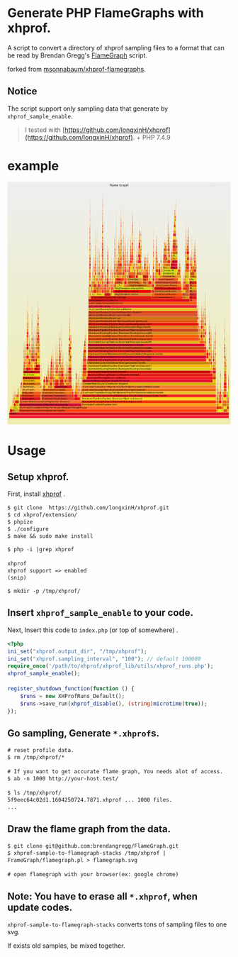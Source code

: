 # Generate PHP FlameGraphs with xhprof.  

A script to convert a directory of xhprof sampling files to a format that can be read by Brendan Gregg's [FlameGraph](https://github.com/brendangregg/FlameGraph) script.

forked from [msonnabaum/xhprof-flamegraphs](https://github.com/uzulla/xhprof-flamegraphs).

## Notice

The script support only sampling data that generate by `xhprof_sample_enable`.

> I tested with [https://github.com/longxinH/xhprof](https://github.com/longxinH/xhprof). + PHP 7.4.9

# example

![flamegraph-example.svg](flamegraph-example.svg)

# Usage

## Setup xhprof.

First, install [xhprof](https://github.com/longxinH/xhprof.git) .

```
$ git clone  https://github.com/longxinH/xhprof.git
$ cd xhprof/extension/
$ phpize
$ ./configure
$ make && sudo make install
```

```
$ php -i |grep xhprof

xhprof
xhprof support => enabled
(snip)
```

```
$ mkdir -p /tmp/xhprof/
```

## Insert `xhprof_sample_enable` to your code.

Next, Insert this code to `index.php` (or top of somewhere) .

```php
<?php
ini_set("xhprof.output_dir", "/tmp/xhprof");
ini_set("xhprof.sampling_interval", "100"); // default 100000
require_once('/path/to/xhprof/xhprof_lib/utils/xhprof_runs.php');
xhprof_sample_enable();

register_shutdown_function(function () {
    $runs = new XHProfRuns_Default();
    $runs->save_run(xhprof_disable(), (string)microtime(true));
});
``` 


## Go sampling, Generate `*.xhprof`s.

```
# reset profile data.
$ rm /tmp/xhprof/*

# If you want to get accurate flame graph, You needs alot of access.
$ ab -n 1000 http://your-host.test/

$ ls /tmp/xhprof/
5f9eec64c02d1.1604250724.7871.xhprof ... 1000 files.
...
```

## Draw the flame graph from the data.

```
$ git clone git@github.com:brendangregg/FlameGraph.git
$ xhprof-sample-to-flamegraph-stacks /tmp/xhprof | FrameGraph/flamegraph.pl > flamegraph.svg

# open flamegraph with your browser(ex: google chrome)
```

## Note: You have to erase all `*.xhprof`, when update codes.

`xhprof-sample-to-flamegraph-stacks` converts tons of sampling files to one svg.

If exists old samples, be mixed together.

